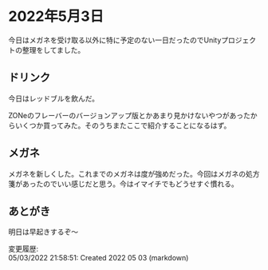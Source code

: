 # 2022年5月3日

今日はメガネを受け取る以外に特に予定のない一日だったのでUnityプロジェクトの整理をしてました。

## ドリンク

今日はレッドブルを飲んだ。

ZONeのフレーバーのバージョンアップ版とかあまり見かけないやつがあったからいくつか買ってみた。そのうちまたここで紹介することになるはず。

## メガネ

メガネを新しくした。これまでのメガネは度が強めだった。今回はメガネの処方箋があったのでいい感じだと思う。今はイマイチでもどうせすぐ慣れる。

## あとがき

明日は早起きするぞ～

変更履歴:  
05/03/2022 21:58:51: Created 2022 05 03 (markdown)  
